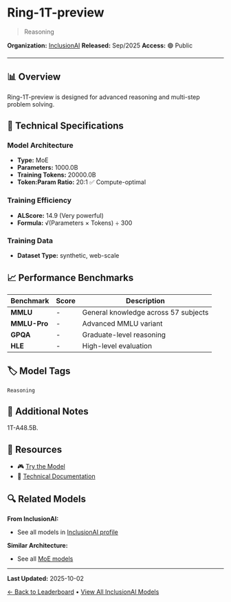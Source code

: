 # Ring-1T-preview

> Reasoning

**Organization:** [InclusionAI](../../labs/inclusionai.md)
**Released:** Sep/2025
**Access:** 🟢 Public

---

## 📊 Overview

Ring-1T-preview is designed for advanced reasoning and multi-step problem solving.

## 🔧 Technical Specifications

### Model Architecture
- **Type:** MoE
- **Parameters:** 1000.0B
- **Training Tokens:** 20000.0B
- **Token:Param Ratio:** 20:1 ✅ Compute-optimal

### Training Efficiency
- **ALScore:** 14.9 (Very powerful)
- **Formula:** √(Parameters × Tokens) ÷ 300

### Training Data
- **Dataset Type:** synthetic, web-scale

## 📈 Performance Benchmarks

| Benchmark | Score | Description |
|-----------|-------|-------------|
| **MMLU** | - | General knowledge across 57 subjects |
| **MMLU-Pro** | - | Advanced MMLU variant |
| **GPQA** | - | Graduate-level reasoning |
| **HLE** | - | High-level evaluation |

## 🏷️ Model Tags

`Reasoning`

## 📝 Additional Notes

1T-A48.5B.

## 🔗 Resources

- 🎮 [Try the Model](https://huggingface.co/inclusionAI/Ring-1T-preview)
- 📄 [Technical Documentation](https://huggingface.co/inclusionAI/Ring-1T-preview)

## 🔍 Related Models

**From InclusionAI:**
- See all models in [InclusionAI profile](../../labs/inclusionai.md)

**Similar Architecture:**
- See all [MoE models](../../architectures/moe.md)

---

**Last Updated:** 2025-10-02

[← Back to Leaderboard](../../README.md) • [View All InclusionAI Models](../../labs/inclusionai.md)

